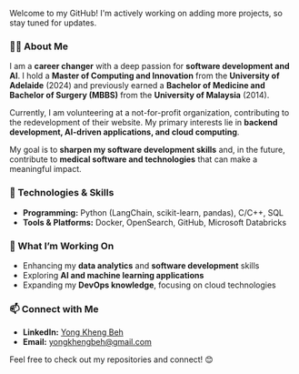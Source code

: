 Welcome to my GitHub! I'm actively working on adding more projects, so stay tuned for updates.  

### 👨‍💻 About Me  
I am a **career changer** with a deep passion for **software development and AI**. I hold a **Master of Computing and Innovation** from the **University of Adelaide** (2024) and previously earned a **Bachelor of Medicine and Bachelor of Surgery (MBBS)** from the **University of Malaysia** (2014).  

Currently, I am volunteering at a not-for-profit organization, contributing to the redevelopment of their website. My primary interests lie in **backend development, AI-driven applications, and cloud computing**.  

My goal is to **sharpen my software development skills** and, in the future, contribute to **medical software and technologies** that can make a meaningful impact.  

### 🔧 Technologies & Skills  
- **Programming:** Python (LangChain, scikit-learn, pandas), C/C++, SQL  
- **Tools & Platforms:** Docker, OpenSearch, GitHub, Microsoft Databricks  

### 🚀 What I’m Working On  
- Enhancing my **data analytics** and **software development** skills  
- Exploring **AI and machine learning applications**  
- Expanding my **DevOps knowledge**, focusing on cloud technologies  

### 📫 Connect with Me  
- **LinkedIn:** [Yong Kheng Beh](https://www.linkedin.com/in/yong-kheng-beh)  
- **Email:** yongkhengbeh@gmail.com  

Feel free to check out my repositories and connect! 😊  

<!--
**Kheng2023/Kheng2023** is a ✨ _special_ ✨ repository because its `README.md` (this file) appears on your GitHub profile.

Here are some ideas to get you started:

- 🔭 I’m currently working on ...
- 🌱 I’m currently learning ...
- 👯 I’m looking to collaborate on ...
- 🤔 I’m looking for help with ...
- 💬 Ask me about ...
- 📫 How to reach me: ...
- 😄 Pronouns: ...
- ⚡ Fun fact: ...
-->
